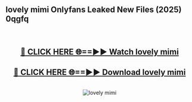 <h2>lovely mimi Onlyfans Leaked New Files (2025) 0qgfq</h2>
<br>
<div align="center">
<h2><a href="https://mediafiles.top/lovely_mimi&ref=git" rel="nofollow">🔴 CLICK HERE 🌐==►► Watch lovely mimi</a></h2>
<h2><a href="https://mediafiles.top/lovely_mimi&ref=git" rel="nofollow">🔴 CLICK HERE 🌐==►► Download lovely mimi</a></h2>
<br>
<a href="https://mediafiles.top/lovely_mimi&ref=git" rel="nofollow" data-target="animated-image.originalLink"><img src="https://i.ibb.co.com/xMMVF88/686577567.gif" alt="lovely mimi" style="max-width: 100%; display: inline-block;" data-target="animated-image.originalImage"></a>
</div>
<br>
<br>